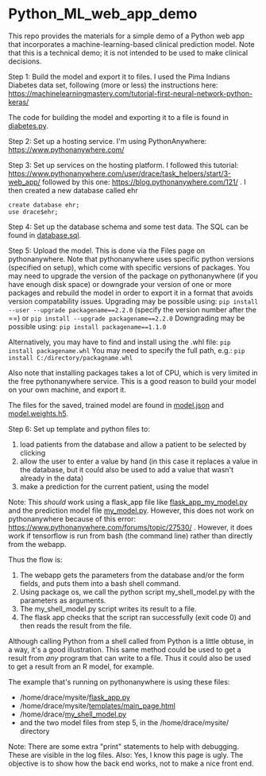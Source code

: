 # Python_ML_web_app_demo
This repo provides the materials for a simple demo of a Python web app that incorporates a machine-learning-based clinical prediction model. Note that this is a technical demo; it is not intended to be used to make clinical decisions.

Step 1: Build the model and export it to files. I used the Pima Indians Diabetes data set, following (more or less) the instructions here:
https://machinelearningmastery.com/tutorial-first-neural-network-python-keras/

The code for building the model and exporting it to a file is found in [diabetes.py](https://github.com/ace-dvm/Python_ML_web_app_demo/blob/main/diabetes.py).

Step 2: Set up a hosting service. I'm using PythonAnywhere: https://www.pythonanywhere.com/

Step 3: Set up services on the hosting platform. I followed this tutorial: https://www.pythonanywhere.com/user/drace/task_helpers/start/3-web_app/
followed by this one: https://blog.pythonanywhere.com/121/ .
I then created a new database called ehr
```
create database ehr;
use drace$ehr;
```

Step 4: Set up the database schema and some test data. The SQL can be found in [database.sql](https://github.com/ace-dvm/Python_ML_web_app_demo/blob/main/database.sql).

Step 5: Upload the model. This is done via the Files page on pythonanywhere. Note that pythonanywhere uses specific python versions (specified on setup), which come with specific versions of packages. You may need to upgrade the version of the package on pythonanywhere (if you have enough disk space) or downgrade your version of one or more packages and rebuild the model in order to export it in a format that avoids version compatability issues.
Upgrading may be possible using:
`pip install --user --upgrade packagename==2.2.0`
(specify the version number after the ==)
or
`pip install --upgrade packagename==2.2.0`
Downgrading may be possible using:
`pip install packagename==1.1.0`

Alternatively, you may have to find and install using the .whl file:
`pip install packagename.whl`
You may need to specify the full path, e.g.: `pip install C:/directory/packagname.whl`

Also note that installing packages takes a lot of CPU, which is very limited in the free pythonanywhere service. This is a good reason to build your model on your own machine, and export it.

The files for the saved, trained model are found in [model.json](https://github.com/ace-dvm/Python_ML_web_app_demo/blob/main/model.json) and [model.weights.h5](https://github.com/ace-dvm/Python_ML_web_app_demo/blob/main/model.weights.h5).


Step 6: Set up template and python files to:
1. load patients from the database and allow a patient to be selected by clicking
2. allow the user to enter a value by hand (in this case it replaces a value in the database, but it could also be used to add a value that wasn't already in the data)
3. make a prediction for the current patient, using the model

Note: This *should* work using a flask_app file like [flask_app_my_model.py](https://github.com/ace-dvm/Python_ML_web_app_demo/blob/main/flask_app_my_model.py) and the prediction model file [my_model.py](https://github.com/ace-dvm/Python_ML_web_app_demo/blob/main/my_model.py). However, this does not work on pythonanywhere because of this error: https://www.pythonanywhere.com/forums/topic/27530/ .
However, it does work if tensorflow is run from bash (the command line) rather than directly from the webapp.

Thus the flow is:
1. The webapp gets the parameters from the database and/or the form fields, and puts them into a bash shell command.
2. Using package os, we call the python script my_shell_model.py with the parameters as arguments.
3. The my_shell_model.py script writes its result to a file.
4. The flask app checks that the script ran successfully (exit code 0) and then reads the result from the file.

Although calling Python from a shell called from Python is a little obtuse, in a way, it's a good illustration. This same method could be used to get a result from *any* program that can write to a file. Thus it could also be used to get a result from an R model, for example.

The example that's running on pythonanywhere is using these files:
* /home/drace/mysite/[flask_app.py](https://github.com/ace-dvm/Python_ML_web_app_demo/blob/main/flask_app.py)
* /home/drace/mysite/[templates/main_page.html](https://github.com/ace-dvm/Python_ML_web_app_demo/blob/main/templates/main_page.html)
* /home/drace/[my_shell_model.py](https://github.com/ace-dvm/Python_ML_web_app_demo/blob/main/my_shell_model.py)
* and the two model files from step 5, in the /home/drace/mysite/ directory

Note: There are some extra "print" statements to help with debugging. These are visible in the log files. Also: Yes, I know this page is ugly. The objective is to show how the back end works, not to make a nice front end.
